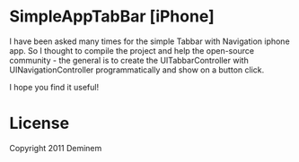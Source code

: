 SimpleAppTabBar [iPhone]
=================

I have been asked many times for the simple Tabbar with Navigation iphone app. So I thought to compile the project and help the open-source community - the general is to create the UITabbarController with UINavigationController programmatically and show on a button click.

I hope you find it useful!

License
=======

Copyright 2011 Deminem

